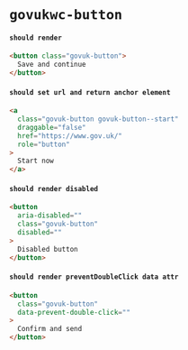 # `govukwc-button`

#### `should render`

```html
<button class="govuk-button">
  Save and continue
</button>

```

#### `should set url and return anchor element`

```html
<a
  class="govuk-button govuk-button--start"
  draggable="false"
  href="https://www.gov.uk/"
  role="button"
>
  Start now
</a>

```

#### `should render disabled`

```html
<button
  aria-disabled=""
  class="govuk-button"
  disabled=""
>
  Disabled button
</button>

```

#### `should render preventDoubleClick data attr`

```html
<button
  class="govuk-button"
  data-prevent-double-click=""
>
  Confirm and send
</button>

```

